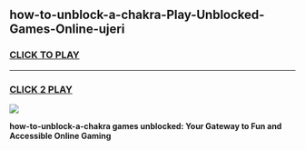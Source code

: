 
## how-to-unblock-a-chakra-Play-Unblocked-Games-Online-ujeri
<h3>
<a href="https://premium76.site?title=how-to-unblock-a-chakra&ref=25A">CLICK TO PLAY</a></h3>
<hr>

<h3>
<a href="https://premium76.site?title=how-to-unblock-a-chakra&ref=25A">CLICK 2 PLAY</a>
  
</h3>

<a href="https://premium76.site?title=how-to-unblock-a-chakra&ref=25A"><img src="https://clearcache.store/games.png"></a>


**how-to-unblock-a-chakra games unblocked: Your Gateway to Fun and Accessible Online Gaming**

